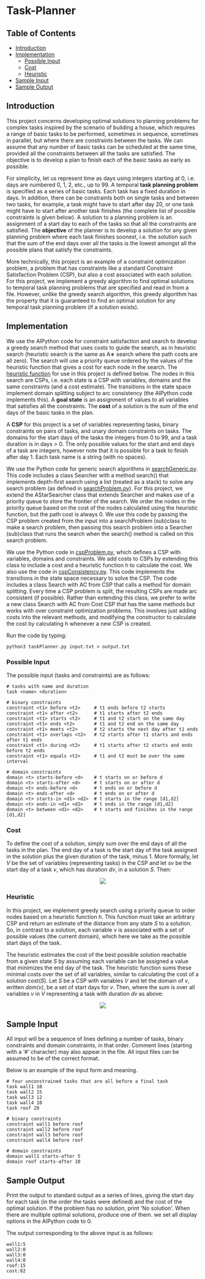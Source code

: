 # Task-Planner

## Table of Contents

- [Introduction](#introduction)
- [Implementation](#implementation)
  - [Possible Input](#possible-input)
  - [Cost](#cost)
  - [Heuristic](#heuristic)
- [Sample Input](#sample-input)
- [Sample Output](#sample-output)

## Introduction

This project concerns developing optimal solutions to planning problems for complex tasks inspired by the scenario of building a house, which requires a range of basic tasks to be performed, sometimes in sequence, sometimes in parallel, but where there are constraints between the tasks. We can assume that any number of basic tasks can be scheduled at the same time, provided all the constraints between all the tasks are satisfied. The objective is to develop a plan to finish each of the basic tasks as early as possible.

For simplicity, let us represent time as days using integers starting at 0, i.e. days are numbered 0, 1, 2, etc., up to 99. A temporal __task planning problem__ is specified as a series of basic tasks. Each task has a fixed duration in days. In addition, there can be constraints both on single tasks and between two tasks, for example, a task might have to start after day 20, or one task might have to start after another task finishes (the complete list of possible constraints is given below). A solution to a planning problem is an assignment of a start day to each of the tasks so that all the constraints are satisfied. The __objective__ of the planner is to develop a solution for any given planning problem where each task finishes soonest, i.e. the solution such that the sum of the end days over all the tasks is the lowest amongst all the possible plans that satisfy the constraints.

More technically, this project is an example of a constraint optimization problem, a problem that has constraints like a standard Constraint Satisfaction Problem (CSP), but also a cost associated with each solution. For this project, we implement a greedy algorithm to find optimal solutions to temporal task planning problems that are specified and read in from a file. However, unlike the greedy search algorithm, this greedy algorithm has the property that it is guaranteed to find an optimal solution for any temporal task planning problem (if a solution exists).

## Implementation

We use the AIPython code for constraint satisfaction and search to develop a greedy search method that uses costs to guide the search, as in heuristic search (heuristic search is the same as A∗ search where the path costs are all zero). The search will use a priority queue ordered by the values of the heuristic function that gives a cost for each node in the search. The [heuristic function](#heuristic) for use in this project is defined below. The nodes in this search are CSPs, i.e. each state is a CSP with variables, domains and the same constraints (and a cost estimate). The transitions in the state space implement domain splitting subject to arc consistency (the AIPython code implements this). A __goal state__ is an assignment of values to all variables that satisfies all the constraints. The __cost__ of a solution is the sum of the end days of the basic tasks in the plan.

A __CSP__ for this project is a set of variables representing tasks, binary constraints on pairs of tasks, and unary domain constraints on tasks. The domains for the start days of the tasks the integers from 0 to 99, and a task duration is in days > 0. The only possible values for the start and end days of a task are integers, however note that it is possible for a task to finish after day 1.  Each task name is a string (with no spaces).

We use the Python code for generic search algorithms in [searchGeneric.py](/searchGeneric.py). This code includes a class Searcher with a method search() that implements depth-first search using a list (treated as a stack) to solve any search problem (as defined in [searchProblem.py](/searchProblem.py)). For this project, we extend the AStarSearcher class that extends Searcher and makes use of a priority queue to store the frontier of the search. We order the nodes in the priority queue based on the cost of the nodes calculated using the heuristic function, but the path cost is always 0. We use this code by passing the CSP problem created from the input into a searchProblem (sub)class to make a search problem, then passing this search problem into a Searcher (sub)class that runs the search when the search() method is called on this search problem.

We use the Python code in [cspProblem.py](/cspProblem.py), which defines a CSP with variables, domains and constraints. We add costs to CSPs by extending this class to include a cost and a heuristic function h to calculate the cost. We also use the code in [cspConsistency.py](/cspConsistency.py). This code implements the transitions in the state space necessary to solve the CSP. The code includes a class Search with AC from CSP that calls a method for domain splitting. Every time a CSP problem is split, the resulting CSPs are made arc consistent (if possible). Rather than extending this class, we prefer to write a new class Search with AC from Cost CSP that has the same methods but works with over constraint optimization problems. This involves just adding costs into the relevant methods, and modifying the constructor to calculate the cost by calculating h whenever a new CSP is created.

Run the code by typing:

```
python3 taskPlanner.py input.txt > output.txt
```

### Possible Input

The possible input (tasks and constraints) are as follows:

```
# tasks with name and duration
task <name> <duration>

# binary constraints
constraint <t1> before <t2>     # t1 ends before t2 starts
constraint <t1> after <t2>      # t1 starts after t2 ends
constraint <t1> starts <t2>     # t1 and t2 start on the same day
constraint <t1> ends <t2>       # t1 and t2 end on the same day
constraint <t1> meets <t2>      # t2 starts the next day after t1 ends
constraint <t1> overlaps <t2>   # t2 starts after t1 starts and ends after t1 ends
constraint <t1> during <t2>     # t1 starts after t2 starts and ends before t2 ends
constraint <t1> equals <t2>     # t1 and t2 must be over the same interval

# domain constraints
domain <t> starts-before <d>    # t starts on or before d
domain <t> starts-after <d>     # t starts on or after d
domain <t> ends-before <d>      # t ends on or before d
domain <t> ends-after <d>       # t ends on or after d
domain <t> starts-in <d1> <d2>  # t starts in the range [d1,d2]
domain <t> ends-in <d1> <d2>    # t ends in the range [d1,d2]
domain <t> between <d1> <d2>    # t starts and finishes in the range [d1,d2]
```

### Cost

To define the cost of a solution, simply sum over the end days of all the tasks in the plan. The end day of a task is the start day of the task assigned in the solution plus the given duration of the task, minus 1. More formally, let _V_ be the set of variables (representing tasks) in the CSP and let _sv_ be the start day of a task _v_, which has duration _dv_, in a solution _S_. Then:

<!-- \[cost(S) = \sum_{v \in V}(s_v+d_v-1)\] -->

<div align=center>

![](http://latex.codecogs.com/gif.latex?cost(S)%20=%20\sum_{v%20\in%20V}(s_v+d_v-1))
</div>

### Heuristic

In this project, we implement greedy search using a priority queue to order nodes based on a heuristic function _h_. This function must take an arbitrary CSP and return an estimate of the distance from any state _S_ to a solution. So, in contrast to a solution, each variable _v_ is associated with a set of possible values (the current domain), which here we take as the possible start days
of the task.

The heuristic estimates the cost of the best possible solution reachable from a given state _S_ by assuming each variable can be assigned a value that minimizes the end day of the task. The heuristic function sums these minimal costs over the set of all variables, similar to calculating the cost of a solution cost(_S_). Let _S_ be a CSP with variables _V_ and let the domain of _v_, written _dom(v)_, be a set of start days for _v_. Then, where the sum is over all variables _v_ in _V_ representing a task with duration _dv_ as above:

<!-- \[h(S) = \sum_{v \in V} min_{s_v \in dom(v)}(s_v + d_v - 1)\] -->

<div align=center>

![](http://latex.codecogs.com/gif.latex?h(S)%20=%20\sum_{v%20\in%20V}%20min_{s_v%20\in%20dom(v)}(s_v%20+%20d_v%20-%201))
</div>

## Sample Input

All input will be a sequence of lines defining a number of tasks, binary constraints and domain constraints, in that order. Comment lines (starting with a ‘#’ character) may also appear in the file. All input files can be assumed to be of the correct format.

Below is an example of the input form and meaning.

```
# four unconstrained tasks that are all before a final task
task wall1 10
task wall2 15
task wall3 12
task wall4 10
task roof 20

# binary constraints
constraint wall1 before roof
constraint wall2 before roof
constraint wall3 before roof
constraint wall4 before roof

# domain constraints
domain wall1 starts-after 5
domain roof starts-after 10
```

## Sample Output

Print the output to standard output as a series of lines, giving the start day for each task (in the order the tasks were defined) and the cost of the optimal solution. If the problem has no solution, print 'No solution'. When there are multiple optimal solutions, produce one of them. we set all display options in the AIPython code to 0.

The output corresponding to the above input is as follows:

```
wall1:5
wall2:0
wall3:0
wall4:0
roof:15
cost:82
```

